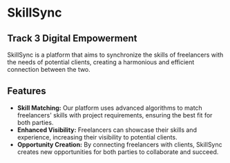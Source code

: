 # SkillSync
## Track 3 Digital Empowerment 

SkillSync is a platform that aims to synchronize the skills of freelancers with the needs of potential clients, creating a harmonious and efficient connection between the two.

## Features

- **Skill Matching:** Our platform uses advanced algorithms to match freelancers' skills with project requirements, ensuring the best fit for both parties.
- **Enhanced Visibility:** Freelancers can showcase their skills and experience, increasing their visibility to potential clients.
- **Opportunity Creation:** By connecting freelancers with clients, SkillSync creates new opportunities for both parties to collaborate and succeed.
